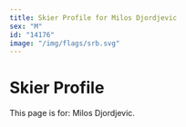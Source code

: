 ```yaml
---
title: Skier Profile for Milos Djordjevic
sex: "M"
id: "14176"
image: "/img/flags/srb.svg" 
---
```


# Skier Profile

This page is for: Milos Djordjevic.
    